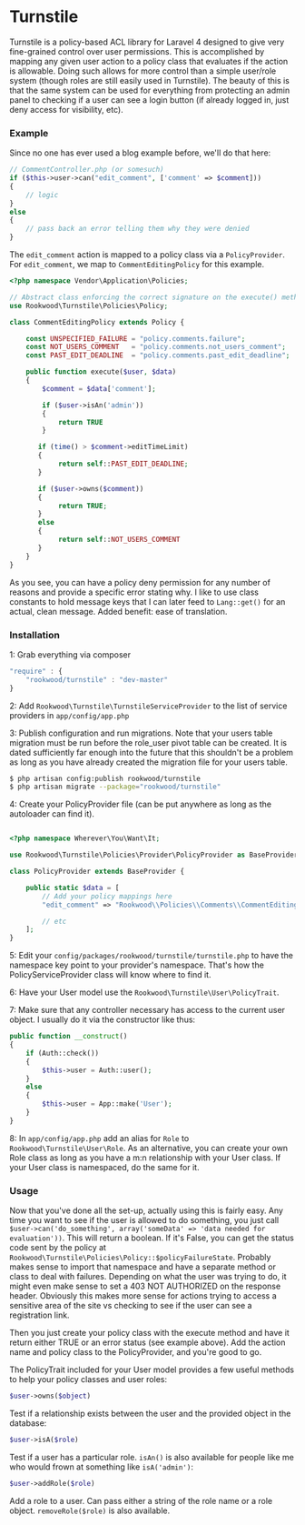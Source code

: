 # Turnstile
Turnstile is a policy-based ACL library for Laravel 4 designed to give very fine-grained control over user permissions.  This is accomplished by mapping any given user action to a policy class that evaluates if the action is allowable.  Doing such allows for more control than a simple user/role system (though roles are still easily used in Turnstile). The beauty of this is that the same system can be used for everything from protecting an admin panel to checking if a user can see a login button (if already logged in, just deny access for visibility, etc).

### Example
Since no one has ever used a blog example before, we'll do that here:

````php
// CommentController.php (or somesuch)
if ($this->user->can("edit_comment", ['comment' => $comment]))
{
    // logic
}
else
{
    // pass back an error telling them why they were denied
}
````

The `edit_comment` action is mapped to a policy class via a `PolicyProvider`. For `edit_comment`, we map to `CommentEditingPolicy` for this example.

````php
<?php namespace Vendor\Application\Policies;

// Abstract class enforcing the correct signature on the execute() method
use Rookwood\Turnstile\Policies\Policy;

class CommentEditingPolicy extends Policy {

    const UNSPECIFIED_FAILURE = "policy.comments.failure";
    const NOT_USERS_COMMENT   = "policy.comments.not_users_comment";
    const PAST_EDIT_DEADLINE  = "policy.comments.past_edit_deadline";

    public function execute($user, $data)
    {
        $comment = $data['comment'];

        if ($user->isAn('admin'))
        {
            return TRUE
        }

       if (time() > $comment->editTimeLimit)
       {
            return self::PAST_EDIT_DEADLINE;
       }

       if ($user->owns($comment))
       {
            return TRUE;
       }
       else
       {
            return self::NOT_USERS_COMMENT
       }
    }
}
````

As you see, you can have a policy deny permission for any number of reasons and provide a specific error stating why. I like to use class constants to hold message keys that I can later feed to `Lang::get()` for an actual, clean message.  Added benefit: ease of translation.

### Installation
1: Grab everything via composer

````js
"require" : {
    "rookwood/turnstile" : "dev-master"
}
````

2: Add `Rookwood\Turnstile\TurnstileServiceProvider` to the list of service providers in `app/config/app.php`

3: Publish configuration and run migrations. Note that your users table migration must be run before the role_user pivot table can be created.  It is dated sufficiently far enough into the future that this shouldn't be a problem as long as you have already created the migration file for your users table.

````bash
$ php artisan config:publish rookwood/turnstile
$ php artisan migrate --package="rookwood/turnstile"
````

4: Create your PolicyProvider file (can be put anywhere as long as the autoloader can find it).

````php

<?php namespace Wherever\You\Want\It;

use Rookwood\Turnstile\Policies\Provider\PolicyProvider as BaseProvider;

class PolicyProvider extends BaseProvider {

    public static $data = [
        // Add your policy mappings here
        "edit_comment" => "Rookwood\\Policies\\Comments\\CommentEditingPolicy",

        // etc
    ];
}
````

5: Edit your `config/packages/rookwood/turnstile/turnstile.php` to have the namespace key point to your provider's namespace. That's how the PolicyServiceProvider class will know where to find it.

6: Have your User model use the `Rookwood\Turnstile\User\PolicyTrait`.

7: Make sure that any controller necessary has access to the current user object.  I usually do it via the constructor like thus:

````php
public function __construct()
{
    if (Auth::check())
    {
        $this->user = Auth::user();
    }
    else
    {
        $this->user = App::make('User');
    }
}
````

8: In `app/config/app.php` add an alias for `Role` to `Rookwood\Turnstile\User\Role`. As an alternative, you can create your own Role class as long as you have a m:n relationship with your User class. If your User class is namespaced, do the same for it.

### Usage
Now that you've done all the set-up, actually using this is fairly easy. Any time you want to see if the user is allowed to do something, you just call `$user->can('do_something', array('someData' => 'data needed for evaluation'))`.  This will return a boolean.  If it's False, you can get the status code sent by the policy at `Rookwood\Turnstile\Policies\Policy::$policyFailureState`.  Probably makes sense to import that namespace and have a separate method or class to deal with failures.  Depending on what the user was trying to do, it might even make sense to set a 403 NOT AUTHORIZED on the response header.  Obviously this makes more sense for actions trying to access a sensitive area of the site vs checking to see if the user can see a registration link.

Then you just create your policy class with the execute method and have it return either TRUE or an error status (see example above).  Add the action name and policy class to the PolicyProvider, and you're good to go.

The PolicyTrait included for your User model provides a few useful methods to help your policy classes and user roles:

````php
$user->owns($object)
````
Test if a relationship exists between the user and the provided object in the database:

````php
$user->isA($role)
````
Test if a user has a particular role.  `isAn()` is also available for people like me who would frown at something like `isA('admin')`:

````php
$user->addRole($role)
````
Add a role to a user. Can pass either a string of the role name or a role object. `removeRole($role)` is also available.